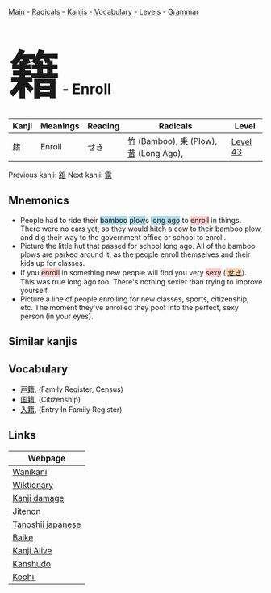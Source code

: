 <style> bigfont {font-size: 100px}</style>
[Main](../index.md) -
[Radicals](../radicals.md) -
[Kanjis](../kanjis.md) -
[Vocabulary](../vocabulary.md) -
[Levels](../levels.md) -
[Grammar](../grammar.md)
# <bigfont> 籍</bigfont> - Enroll 

| Kanji | Meanings | Reading | Radicals | Level |
| --- | --- | --- | --- | --- |
| 籍 | Enroll | せき | [竹](../radicals/竹.md) (Bamboo), [耒](../radicals/耒.md) (Plow), [昔](../radicals/昔.md) (Long Ago),  | [Level 43](../levels/wk_level43.md) |

Previous kanji: [距](距.md) Next kanji: [露](露.md) 

## Mnemonics
 * People had to ride their <span style="background-color:#ADD8E6"> bamboo</span> <span style="background-color:#ADD8E6"> plow</span>s <span style="background-color:#ADD8E6"> long ago</span> to <span style="background-color:#ffcccb"> enroll</span> in things. There were no cars yet, so they would hitch a cow to their bamboo plow, and dig their way to the government office or school to enroll.
* Picture the little hut that passed for school long ago. All of the bamboo plows are parked around it, as the people enroll themselves and their kids up for classes.
* If you <span style="background-color:#ffcccb"> enroll</span> in something new people will find you very <span style="background-color:#ffcccb"> sexy</span> (<span style="background-color:#fed8b1"> [せき](https://jisho.org/search/せき)</span>). This was true long ago too. There's nothing sexier than trying to improve yourself.
* Picture a line of people enrolling for new classes, sports, citizenship, etc. The moment they've enrolled they poof into the perfect, sexy person (in your eyes).


## Similar kanjis
 


## Vocabulary
 * [戸籍](../vocabulary/籍.md), (Family Register, Census)
* [国籍](../vocabulary/籍.md), (Citizenship)
* [入籍](../vocabulary/籍.md), (Entry In Family Register)



## Links 

| Webpage |
| --- |
| [Wanikani          ](https://www.wanikani.com/kanji/籍) |
| [Wiktionary        ](https://en.wiktionary.org/wiki/籍) |
| [Kanji damage      ](http://www.kanjidamage.com/kanji/search?utf8=✓&q=籍) |
| [Jitenon           ](https://jitenon.com/kanji/籍) |
| [Tanoshii japanese ](https://www.tanoshiijapanese.com/dictionary/kanji.cfm?k=籍) |
| [Baike             ](https://baike.baidu.com/item/籍) |
| [Kanji Alive       ](https://app.kanjialive.com/籍) |
| [Kanshudo          ](https://www.kanshudo.com/searchmn?q=籍) |
| [Koohii            ](https://kanji.koohii.com/study/kanji/籍) |

